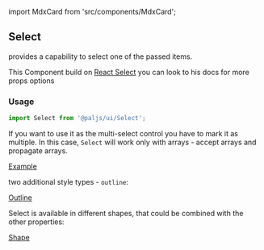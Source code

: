 import MdxCard from 'src/components/MdxCard';

<MdxCard>

## Select

provides a capability to select one of the passed items.

This Component build on [React Select](https://react-select.com/) you can look to his docs for more props options

### Usage

```js
import Select from '@paljs/ui/Select';
```

If you want to use it as the multi-select control you have to mark it as multiple. In this case, `Select` will work only with arrays - accept arrays and propagate arrays.

[Example](demo://Example.tsx)

two additional style types - `outline`:

[Outline](demo://Outline.tsx)

Select is available in different shapes, that could be combined with the other properties:

[Shape](demo://Shape.tsx)

</MdxCard>
